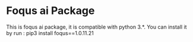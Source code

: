 # Foqus ai Package

This is foqus ai package, it is compatible with python 3.*.
You can install it by run :
pip3 install foqus==1.0.11.21
